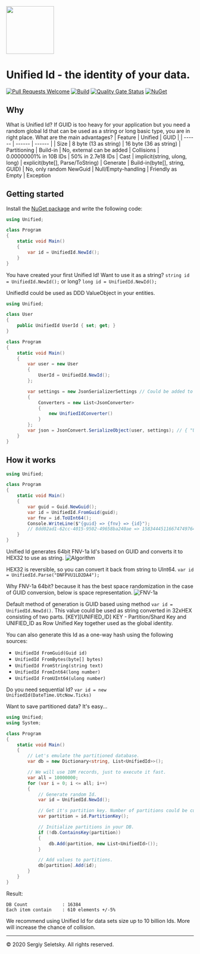 <img src="https://raw.githubusercontent.com/SergiySeletsky/Unified/master/docs/logo.png" width="128" height="128" />

# **Unified Id** - the identity of your data.

[![Pull Requests Welcome](https://img.shields.io/badge/PRs-welcome-brightgreen.svg?style=flat)](https://github.com/SergiySeletsky/Unified/compare)
[![Build](https://github.com/SergiySeletsky/Unified/workflows/Build/badge.svg)](https://github.com/SergiySeletsky/Unified/actions?query=workflow:Build)
[![Quality Gate Status](https://sonarcloud.io/api/project_badges/measure?project=Unified&metric=alert_status)](https://sonarcloud.io/dashboard?id=Unified)
[![NuGet](https://img.shields.io/nuget/v/Unified)](https://www.nuget.org/packages/Unified)

## Why

What is Unified Id?
If GUID is too heavy for your application but you need a random global Id that can be used as a string or long basic type, you are in right place.
What are the main advantages?
| Feature | Unified | GUID |
| ------ | ------ | ------ |
| Size | 8 byte (13 as string) | 16 byte (36 as string)
| Partitioning | Build-in | No, external can be added
| Collisions | 0.00000001% in 10B IDs | 50% in 2.7e18 IDs
| Cast | implicit(string, ulong, long) | explicit(byte[], Parse/ToString)
| Generate | Build-in(byte[], string, GUID) | No, only random NewGuid
| Null/Empty-handling | Friendly as Empty | Exception

## Getting started

Install the [NuGet package](https://www.nuget.org/packages/Unified) and write the following code:

```c#
using Unified;

class Program
{
    static void Main()
    {
        var id = UnifiedId.NewId();
    }
}
```

You have created your first Unified Id!
Want to use it as a string? `string id = UnifiedId.NewId();` or long? `long id = UnifiedId.NewId();`

UnifiedId could be used as DDD ValueObject in your entities.

```c#
using Unified;

class User
{
    public UnifiedId UserId { set; get; }
}

class Program
{
    static void Main()
    {
        var user = new User
        {
            UserId = UnifiedId.NewId();
        };

        var settings = new JsonSerializerSettings // Could be added to global settings.
        { 
            Converters = new List<JsonConverter> 
            { 
                new UnifiedIdConverter() 
            }
        };
        var json = JsonConvert.SerializeObject(user, settings); // { "UserId": "AFHUTVDSGUGVQ" }
    }
}
```

## How it works

```c#
using Unified;

class Program
{
    static void Main()
    {
        var guid = Guid.NewGuid();
        var id = UnifiedId.FromGuid(guid);
        var fnv = id.ToUInt64();
        Console.WriteLine($"{guid} => {fnv} => {id}");
        // 8dd02ad1-62cc-4015-9502-49658ba240ae => 15834445116674749764 => DNFPVU1LD2DA4
    }
}
```

Unified Id generates 64bit FNV-1a Id's based on GUID and converts it to HEX32 to use as string.
![Algorithm](https://raw.githubusercontent.com/SergiySeletsky/Unified/master/docs/algorithm.png)

HEX32 is reversible, so you can convert it back from string to UInt64.
`var id = UnifiedId.Parse("DNFPVU1LD2DA4");`

Why FNV-1a 64bit? because it has the best space randomization in the case of GUID conversion, below is space representation.
![FNV-1a](https://raw.githubusercontent.com/SergiySeletsky/Unified/master/docs/fnv-1a-space.png)

Default method of generation is GUID based using method `var id = UnifiedId.NewId()`.
This value could be used as string converted in 32xHEX consisting of two parts.
[KEY][UNIFIED_ID] KEY - Partition/Shard Key and UNIFIED_ID as Row Unified Key together used as the global identity.

You can also generate this Id as a one-way hash using the following sources:

* `UnifiedId FromGuid(Guid id)`
* `UnifiedId FromBytes(byte[] bytes)`
* `UnifiedId FromString(string text)`
* `UnifiedId FromInt64(long number)`
* `UnifiedId FromUInt64(ulong number)`

Do you need sequential Id? `var id = new UnifiedId(DateTime.UtcNow.Ticks)`

Want to save partitioned data? It's easy...

```c#
using Unified;
using System;

class Program
{
    static void Main()
    {
        // Let's emulate the partitioned database.
        var db = new Dictionary<string, List<UnifiedId>>();

        // We will use 10M records, just to execute it fast.
        var all = 10000000; 
        for (var i = 0; i <= all; i++)
        {
            // Generate random Id.
            var id = UnifiedId.NewId();

            // Get it's partition key. Number of partitions could be customized, default 16K.
            var partition = id.PartitionKey();

            // Initialize partitions in your DB.
            if (!db.ContainsKey(partition))
            {
                db.Add(partition, new List<UnifiedId>());
            }

            // Add values to partitions.
            db[partition].Add(id);
        }
    }
}
```

Result:
```
DB Count             : 16384
Each item contain    : 610 elements +/-5%
```
We recommend using Unified Id for data sets size up to 10 billion Ids. More will increase the chance of collision.

<hr>

© 2020 Sergiy Seletsky. All rights reserved.